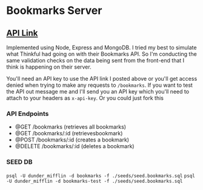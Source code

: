 # Bookmarks Server

## [API Link](https://bookmarks-server.domcodesjs.vercel.app/)

Implemented using Node, Express and MongoDB. I tried my best to simulate what Thinkful had going on with their Bookmarks API. So I'm conducting the same validation checks on the data being sent from the front-end that I think is happening on their server.

You'll need an API key to use the API link I posted above or you'll get access denied when trying to make any requests to `/bookmarks`. If you want to test the API out message me and I'll send you an API key which you'll need to attach to your headers as `x-api-key`. Or you could just fork this

### API Endpoints

- @GET /bookmarks (retrieves all bookmarks)
- @GET /bookmarks/:id (retrievesbookmark)
- @POST /bookmarks/:id (creates a bookmark)
- @DELETE /bookmarks/:id (deletes a bookmark)

### SEED DB

`psql -U dunder_mifflin -d bookmarks -f ./seeds/seed.bookmarks.sql`
`psql -U dunder_mifflin -d bookmarks-test -f ./seeds/seed.bookmarks.sql`
